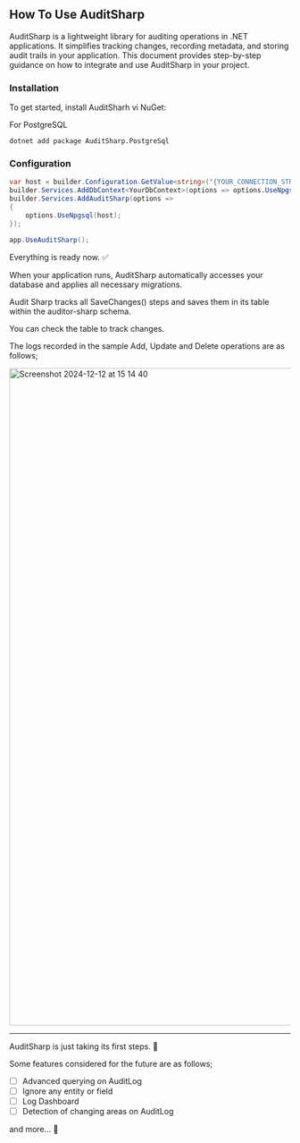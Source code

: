 ## How To Use AuditSharp

AuditSharp is a lightweight library for auditing operations in .NET applications. It simplifies tracking changes, recording metadata, and storing audit trails in your application. This document provides step-by-step guidance on how to integrate and use AuditSharp in your project.

### Installation

To get started, install AuditSharh vi NuGet:

For PostgreSQL

```
dotnet add package AuditSharp.PostgreSql
```

### Configuration

```csharp
var host = builder.Configuration.GetValue<string>("{YOUR_CONNECTION_STRING}");
builder.Services.AddDbContext<YourDbContext>(options => options.UseNpgsql(host).RegisterAuditSharp());
builder.Services.AddAuditSharp(options =>
{
    options.UseNpgsql(host);
});
```

```csharp
app.UseAuditSharp();
```

Everything is ready now. ✅

When your application runs, AuditSharp automatically accesses your database and applies all necessary migrations.

Audit Sharp tracks all SaveChanges() steps and saves them in its table within the auditor-sharp schema.

You can check the table to track changes.

The logs recorded in the sample Add, Update and Delete operations are as follows;

<img width="1176" alt="Screenshot 2024-12-12 at 15 14 40" src="https://github.com/user-attachments/assets/9b4a980b-1021-4c33-b750-6db13cc36e7d" />

------

AuditSharp is just taking its first steps. 🐣

Some features considered for the future are as follows;

- [ ] Advanced querying on AuditLog
- [ ] Ignore any entity or field
- [ ] Log Dashboard
- [ ] Detection of changing areas on AuditLog

and more... 🚀
